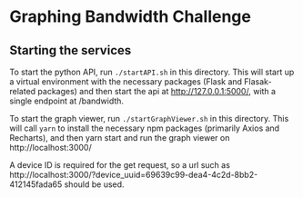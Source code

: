 # Graphing Bandwidth Challenge

## Starting the services

To start the python API, run ```./startAPI.sh``` in this directory. This will start up a virtual environment with the necessary packages (Flask and Flasak-related packages) and then start the api at http://127.0.0.1:5000/, with a single endpoint at /bandwidth.


To start the graph viewer, run ```./startGraphViewer.sh``` in this directory. This will call ```yarn``` to install the necessary npm packages (primarily Axios and Recharts), and then yarn start and run the graph viewer on http://localhost:3000/

A device ID is required for the get request, so a url such as http://localhost:3000/?device_uuid=69639c99-dea4-4c2d-8bb2-412145fada65 should be used.
